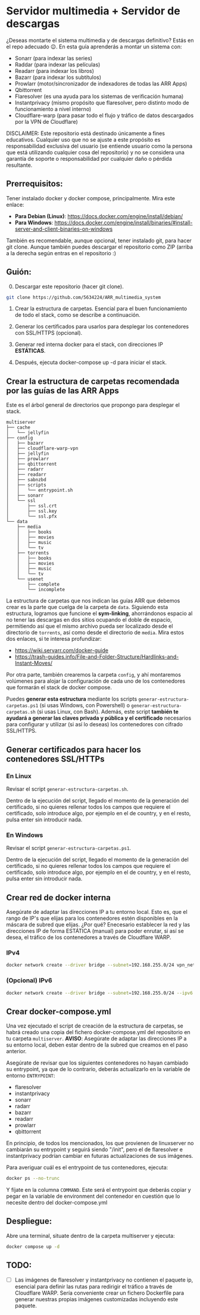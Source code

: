 # Servidor multimedia + Servidor de descargas
¿Deseas montarte el sistema multimedia y de descargas definitivo? Estás en el repo adecuado 😉.
En esta guía aprenderás a montar un sistema con:
- Sonarr (para indexar las series)
- Raddar (para indexar las películas)
- Readarr (para indexar los libros)
- Bazarr (para indexar los subtítulos)
- Prowlarr (motor/sincronizador de indexadores de todas las ARR Apps)
- Qbittorrent
- Flaresolver (es una ayuda para los sistemas de verificación humana)
- Instantprivacy (mismo propósito que flaresolver, pero distinto modo de funcionamiento a nivel interno)
- Cloudflare-warp (para pasar todo el flujo y tráfico de datos descargados por la VPN de Cloudflare)

DISCLAIMER: Este repositorio está destinado únicamente a fines educativos. Cualquier uso que no se ajuste a este propósito es responsabilidad exclusiva del usuario (se entiende usuario como la persona que está utilizando cualquier cosa del repositorio) y no se considera una garantía de soporte o responsabilidad por cualquier daño o pérdida resultante.

## Prerrequisitos:
Tener instalado docker y docker compose, principalmente. Mira este enlace:
- **Para Debian (Linux)**: https://docs.docker.com/engine/install/debian/
- **Para Windows**: https://docs.docker.com/engine/install/binaries/#install-server-and-client-binaries-on-windows

También es recomendable, aunque opcional, tener instalado git, para hacer git clone. Aunque también puedes descargar el repositorio como ZIP (arriba a la derecha según entras en el repositorio :)

## Guión:
0. Descargar este repositorio (hacer git clone).
```bash
git clone https://github.com/5634224/ARR_multimedia_system
```

1. Crear la estructura de carpetas. Esencial para el buen funcionamiento de todo el stack, como se describe a continuación.

2. Generar los certificados para usarlos para desplegar los contenedores con SSL/HTTPS (opcional).

3. Generar red interna docker para el stack, con direcciones IP **ESTÁTICAS**.

3. Después, ejecuta docker-compose up -d para iniciar el stack.

## Crear la estructura de carpetas recomendada por las guías de las ARR Apps
Este es el árbol general de directorios que propongo para desplegar el stack.
```
multiserver
├── cache
│   └── jellyfin
├── config
│   ├── bazarr
│   ├── cloudflare-warp-vpn
│   ├── jellyfin
│   ├── prowlarr
│   ├── qbittorrent
│   ├── radarr
│   ├── readarr
│   ├── sabnzbd
│   ├── scripts
│   │   └── entrypoint.sh
│   ├── sonarr
│   └── ssl
│       ├── ssl.crt
│       ├── ssl.key
│       └── ssl.pfx
└── data
    ├── media
    │   ├── books
    │   ├── movies
    │   ├── music
    │   └── tv
    ├── torrents
    │   ├── books
    │   ├── movies
    │   ├── music
    │   └── tv
    └── usenet
        ├── complete
        └── incomplete
```

La estructura de carpetas que nos indican las guías ARR que debemos crear es la parte que cuelga de la carpeta de ```data```. Siguiendo esta estructura, logramos que funcione el **sym-linking**, ahorrándonos espacio al no tener las descargas en dos sitios ocupando el doble de espacio, permitiendo así que el mismo archivo pueda ser localizado desde el directorio de ```torrents```, así como desde el directorio de ```media```.
Mira estos dos enlaces, si te interesa profundizar:
- https://wiki.servarr.com/docker-guide
- https://trash-guides.info/File-and-Folder-Structure/Hardlinks-and-Instant-Moves/

Por otra parte, también crearemos la carpeta ```config```, y ahí montaremos volúmenes para alojar la configuración de cada uno de los contenedores que formarán el stack de docker compose.

Puedes **generar esta estructura** mediante los scripts `generar-estructura-carpetas.ps1` (si usas Windows, con Powershell) o `generar-estructura-carpetas.sh` (si usas Linux, con Bash). Además, este script **también te ayudará a generar las claves privada y pública y el certificado** necesarios para configurar y utilizar (si así lo deseas) los contenedores con cifrado SSL/HTTPS.

## Generar certificados para hacer los contenedores SSL/HTTPs
### En Linux
Revisar el script `generar-estructura-carpetas.sh`.

Dentro de la ejecución del script, llegado el momento de la generación del certificado, si no quieres rellenar todos los campos que requiere el certificado, solo introduce algo, por ejemplo en el de country, y en el resto, pulsa enter sin introducir nada.
### En Windows
Revisar el script `generar-estructura-carpetas.ps1`.

Dentro de la ejecución del script, llegado el momento de la generación del certificado, si no quieres rellenar todos los campos que requiere el certificado, solo introduce algo, por ejemplo en el de country, y en el resto, pulsa enter sin introducir nada.
## Crear red de docker interna
Asegúrate de adaptar las direcciones IP a tu entorno local. Esto es, que el rango de IP's que elijas para los contenedores estén disponibles en la máscara de subred que elijas.
¿Por qué? Enecesario establecer la red y las direcciones IP de forma ESTÁTICA (manual) para poder enrutar, si así se desea, el tráfico de los contenedores a través de Cloudflare WARP.
### IPv4
```bash
docker network create --driver bridge --subnet=192.168.255.0/24 vpn_network
```
### (Opcional) IPv6
```bash
docker network create --driver bridge --subnet=192.168.255.0/24 --ipv6 --subnet=fd42:4242:2189:ac::/64 vpn_network
```

## Crear docker-compose.yml
Una vez ejecutado el script de creación de la estructura de carpetas, se habrá creado una copia del fichero docker-compose.yml del repositorio en tu carpeta `multiserver`.
**AVISO**: Asegúrate de adaptar las direcciones IP a su entorno local, deben estar dentro de la subred que creamos en el paso anterior.

Asegúrate de revisar que los siguientes contenedores no hayan cambiado su entrypoint, ya que de lo contrario, deberás actualizarlo en la variable de entorno `ENTRYPOINT`:
- flaresolver
- instantprivacy
- sonarr
- radarr
- bazarr
- readarr
- prowlarr
- qbittorrent

En principio, de todos los mencionados, los que provienen de linuxserver no cambiarán su entrypoint y seguirá siendo "/init", pero el de flaresolver e instantprivacy podrían cambiar en futuras actualizaciones de sus imágenes.

Para averiguar cuál es el entrypoint de tus contenedores, ejecuta:
```bash
docker ps --no-trunc
```

Y fíjate en la columna `COMMAND`. Este será el entrypoint que deberás copiar y pegar en la variable de environment del contenedor en cuestión que lo necesite dentro del docker-compose.yml

## Despliegue:
Abre una terminal, situate dentro de la carpeta multiserver y ejecuta:
```bash
docker compose up -d
```

## TODO:
- [ ] Las imágenes de flaresolver y instantprivacy no contienen el paquete ip, esencial para definir las rutas para redirigir el tráfico a través de Cloudflare WARP. Sería conveniente crear un fichero Dockerfile para generar nuestras propias imágenes customizadas incluyendo este paquete.